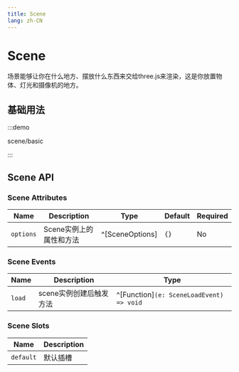 ```yaml
---
title: Scene
lang: zh-CN
---
```


# Scene

场景能够让你在什么地方、摆放什么东西来交给three.js来渲染，这是你放置物体、灯光和摄像机的地方。
## 基础用法

:::demo

scene/basic

:::


## Scene API

### Scene Attributes

| Name      | Description             | Type            | Default | Required |
| --------- | ----------------------- | --------------- | ------- | -------- |
| `options` | Scene实例上的属性和方法 | ^[SceneOptions] | `{}`    | No       |


### Scene Events

| Name   | Description             | Type                                     |
| ------ | ----------------------- | ---------------------------------------- |
| `load` | scene实例创建后触发方法 | ^[Function]`(e: SceneLoadEvent) => void` |

### Scene Slots

| Name      | Description |
| --------- | ----------- |
| `default` | 默认插槽    |

